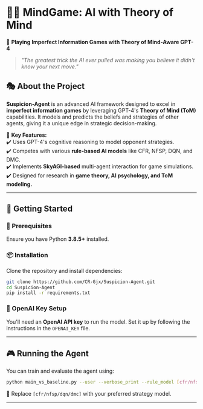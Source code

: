 # 🕵️‍♂️ MindGame: AI with Theory of Mind  

🚀 **Playing Imperfect Information Games with Theory of Mind-Aware GPT-4**  

> *"The greatest trick the AI ever pulled was making you believe it didn't know your next move."*  

## 🎭 About the Project  
**Suspicion-Agent** is an advanced AI framework designed to excel in **imperfect information games** by leveraging GPT-4's **Theory of Mind (ToM)** capabilities. It models and predicts the beliefs and strategies of other agents, giving it a unique edge in strategic decision-making.  

🧠 **Key Features:**  
✔️ Uses GPT-4's cognitive reasoning to model opponent strategies.  
✔️ Competes with various **rule-based AI models** like CFR, NFSP, DQN, and DMC.  
✔️ Implements **SkyAGI-based** multi-agent interaction for game simulations.  
✔️ Designed for research in **game theory, AI psychology, and ToM modeling.**  

---

## 🚀 Getting Started  

### 🔧 Prerequisites  
Ensure you have Python **3.8.5+** installed.  

### 📦 Installation  
Clone the repository and install dependencies:  

```bash
git clone https://github.com/CR-Gjx/Suspicion-Agent.git
cd Suspicion-Agent
pip install -r requirements.txt
```

### 🔑 OpenAI Key Setup  
You'll need an **OpenAI API key** to run the model. Set it up by following the instructions in the `OPENAI_KEY` file.  

---

## 🎮 Running the Agent  

You can train and evaluate the agent using:  

```bash
python main_vs_baseline.py --user --verbose_print --rule_model [cfr/nfsp/dqn/dmc]
```

🔹 Replace `[cfr/nfsp/dqn/dmc]` with your preferred strategy model.  

---


